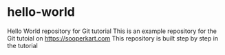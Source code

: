 # hello-world
Hello World repository for Git tutorial
This is an example repository for the Git tutoial on https://sooperkart.com
This repository is built step by step in the tutorial

